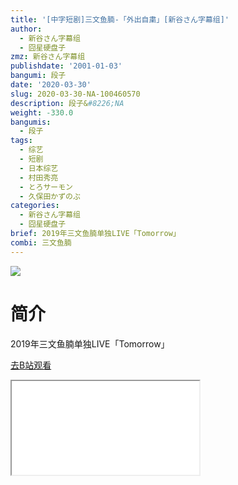 ```yaml
---
title: '[中字短剧]三文鱼腩-「外出自粛」[新谷さん字幕组]'
author:
  - 新谷さん字幕组
  - 囧星硬盘子
zmz: 新谷さん字幕组
publishdate: '2001-01-03'
bangumi: 段子
date: '2020-03-30'
slug: 2020-03-30-NA-100460570
description: 段子&#8226;NA
weight: -330.0
bangumis:
  - 段子
tags:
  - 综艺
  - 短剧
  - 日本综艺
  - 村田秀亮
  - とろサーモン
  - 久保田かずのぶ
categories:
  - 新谷さん字幕组
  - 囧星硬盘子
brief: 2019年三文鱼腩单独LIVE「Tomorrow」
combi: 三文鱼腩
---
```

![](https://raw.githubusercontent.com/tcgriffith/owaraisite/master/static/tmpimg/104a4fc516e906ee5dbfe5a928bf7c70a1f71412.jpg.480.jpg)
# 简介  
2019年三文鱼腩单独LIVE「Tomorrow」  

[去B站观看](https://www.bilibili.com/video/av100460570/)
<div class ="resp-container"><iframe class="testiframe" src="//player.bilibili.com/player.html?aid=100460570"", scrolling="no", allowfullscreen="true" > </iframe></div> 
